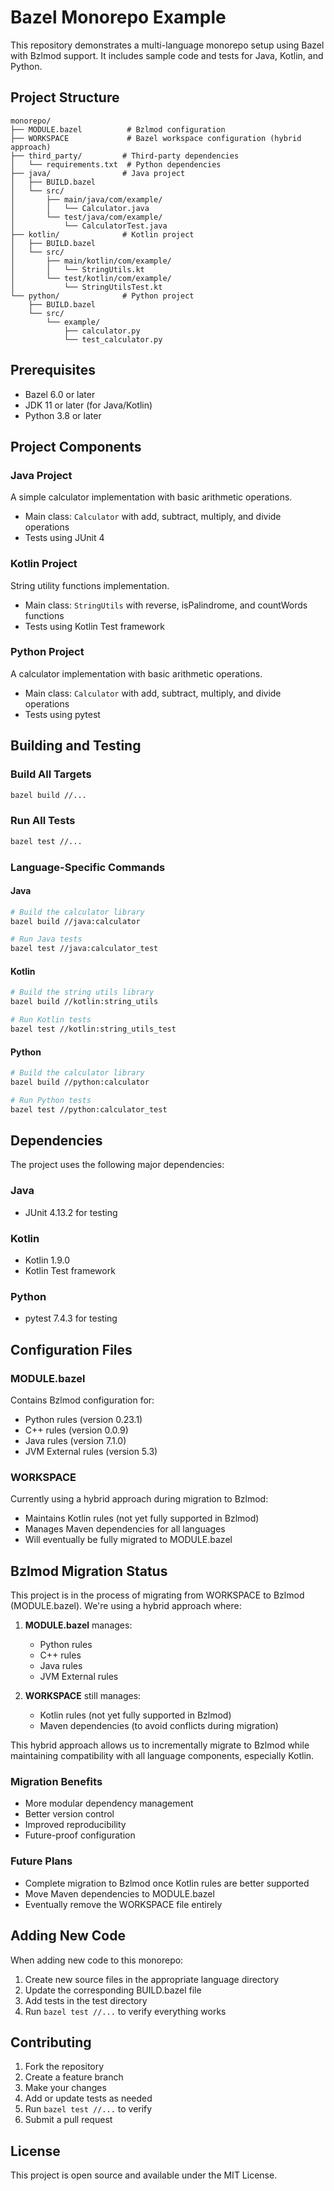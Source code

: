# Bazel Monorepo Example

This repository demonstrates a multi-language monorepo setup using Bazel with Bzlmod support. It includes sample code and tests for Java, Kotlin, and Python.

## Project Structure

```
monorepo/
├── MODULE.bazel          # Bzlmod configuration
├── WORKSPACE             # Bazel workspace configuration (hybrid approach)
├── third_party/         # Third-party dependencies
│   └── requirements.txt  # Python dependencies
├── java/                # Java project
│   ├── BUILD.bazel
│   └── src/
│       ├── main/java/com/example/
│       │   └── Calculator.java
│       └── test/java/com/example/
│           └── CalculatorTest.java
├── kotlin/              # Kotlin project
│   ├── BUILD.bazel
│   └── src/
│       ├── main/kotlin/com/example/
│       │   └── StringUtils.kt
│       └── test/kotlin/com/example/
│           └── StringUtilsTest.kt
└── python/              # Python project
    ├── BUILD.bazel
    └── src/
        └── example/
            ├── calculator.py
            └── test_calculator.py
```

## Prerequisites

- Bazel 6.0 or later
- JDK 11 or later (for Java/Kotlin)
- Python 3.8 or later

## Project Components

### Java Project
A simple calculator implementation with basic arithmetic operations.
- Main class: `Calculator` with add, subtract, multiply, and divide operations
- Tests using JUnit 4

### Kotlin Project
String utility functions implementation.
- Main class: `StringUtils` with reverse, isPalindrome, and countWords functions
- Tests using Kotlin Test framework

### Python Project
A calculator implementation with basic arithmetic operations.
- Main class: `Calculator` with add, subtract, multiply, and divide operations
- Tests using pytest

## Building and Testing

### Build All Targets
```bash
bazel build //...
```

### Run All Tests
```bash
bazel test //...
```

### Language-Specific Commands

#### Java
```bash
# Build the calculator library
bazel build //java:calculator

# Run Java tests
bazel test //java:calculator_test
```

#### Kotlin
```bash
# Build the string utils library
bazel build //kotlin:string_utils

# Run Kotlin tests
bazel test //kotlin:string_utils_test
```

#### Python
```bash
# Build the calculator library
bazel build //python:calculator

# Run Python tests
bazel test //python:calculator_test
```

## Dependencies

The project uses the following major dependencies:

### Java
- JUnit 4.13.2 for testing

### Kotlin
- Kotlin 1.9.0
- Kotlin Test framework

### Python
- pytest 7.4.3 for testing

## Configuration Files

### MODULE.bazel
Contains Bzlmod configuration for:
- Python rules (version 0.23.1)
- C++ rules (version 0.0.9)
- Java rules (version 7.1.0)
- JVM External rules (version 5.3)

### WORKSPACE
Currently using a hybrid approach during migration to Bzlmod:
- Maintains Kotlin rules (not yet fully supported in Bzlmod)
- Manages Maven dependencies for all languages
- Will eventually be fully migrated to MODULE.bazel

## Bzlmod Migration Status

This project is in the process of migrating from WORKSPACE to Bzlmod (MODULE.bazel). We're using a hybrid approach where:

1. **MODULE.bazel** manages:
   - Python rules
   - C++ rules
   - Java rules
   - JVM External rules

2. **WORKSPACE** still manages:
   - Kotlin rules (not yet fully supported in Bzlmod)
   - Maven dependencies (to avoid conflicts during migration)

This hybrid approach allows us to incrementally migrate to Bzlmod while maintaining compatibility with all language components, especially Kotlin.

### Migration Benefits
- More modular dependency management
- Better version control
- Improved reproducibility
- Future-proof configuration

### Future Plans
- Complete migration to Bzlmod once Kotlin rules are better supported
- Move Maven dependencies to MODULE.bazel
- Eventually remove the WORKSPACE file entirely

## Adding New Code

When adding new code to this monorepo:

1. Create new source files in the appropriate language directory
2. Update the corresponding BUILD.bazel file
3. Add tests in the test directory
4. Run `bazel test //...` to verify everything works

## Contributing

1. Fork the repository
2. Create a feature branch
3. Make your changes
4. Add or update tests as needed
5. Run `bazel test //...` to verify
6. Submit a pull request

## License

This project is open source and available under the MIT License. 